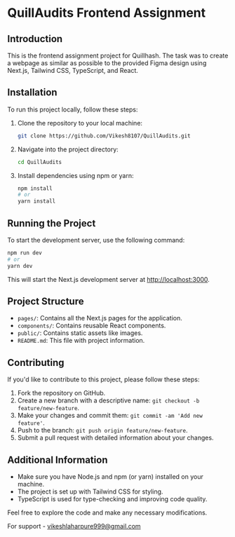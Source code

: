 # QuillAudits Frontend Assignment

## Introduction

This is the frontend assignment project for Quillhash. The task was to create a webpage as similar as possible to the provided Figma design using Next.js, Tailwind CSS, TypeScript, and React.

## Installation

To run this project locally, follow these steps:

1. Clone the repository to your local machine:

   ```bash
   git clone https://github.com/Vikesh8107/QuillAudits.git
   ```

2. Navigate into the project directory:

   ```bash
   cd QuillAudits
   ```

3. Install dependencies using npm or yarn:

   ```bash
   npm install
   # or
   yarn install
   ```

## Running the Project

To start the development server, use the following command:

```bash
npm run dev
# or
yarn dev
```

This will start the Next.js development server at [http://localhost:3000](http://localhost:3000).

## Project Structure

- `pages/`: Contains all the Next.js pages for the application.
- `components/`: Contains reusable React components.
- `public/`: Contains static assets like images.
- `README.md`: This file with project information.

## Contributing

If you'd like to contribute to this project, please follow these steps:

1. Fork the repository on GitHub.
2. Create a new branch with a descriptive name: `git checkout -b feature/new-feature`.
3. Make your changes and commit them: `git commit -am 'Add new feature'`.
4. Push to the branch: `git push origin feature/new-feature`.
5. Submit a pull request with detailed information about your changes.

## Additional Information

- Make sure you have Node.js and npm (or yarn) installed on your machine.
- The project is set up with Tailwind CSS for styling.
- TypeScript is used for type-checking and improving code quality.

Feel free to explore the code and make any necessary modifications.

For support - vikeshlaharpure999@gmail.com
